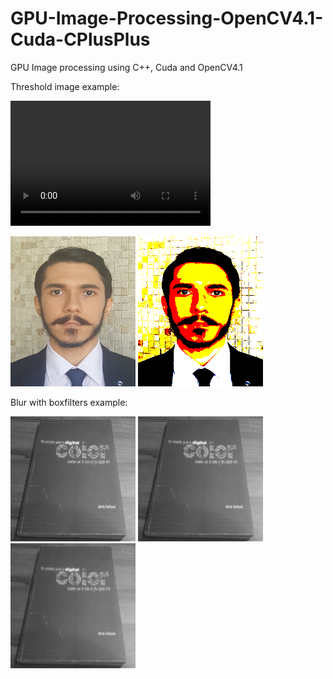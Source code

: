# GPU-Image-Processing-OpenCV4.1-Cuda-CPlusPlus
GPU Image processing using C++, Cuda and OpenCV4.1

Threshold image example:
<p>
  <video width="320" height="200" src="original.avi" controls preload>
  <video width="320" height="200" src="resoult.avi" controls preload>
</p>

<p>
  <img width="200" height="240" src="template.png">
  <img width="200" height="240" src="thresholdedImage.png">
</p>


Blur with boxfilters example:
<p>
  <img width="200" height="200" src="Blurred3x3.png">
  <img width="200" height="200" src="Blurred5x5.png">
  <img width="200" height="200" src="Blurred7x7.png">
</p>

